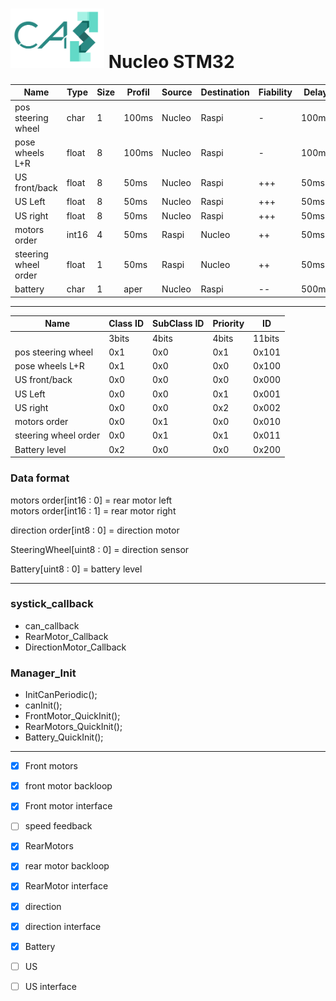 # <img src="../logo/logo.bmp" width="150"> Nucleo STM32

|Name                | Type   |Size|Profil |Source|Destination|Fiability|Delay|Priority|
|--------------------|--------|----|-------|------|-----------|---------|-----|--------|
|pos steering wheel  |char    |1   |100ms  |Nucleo|Raspi      |-        |100ms|-       |
|pose wheels L+R     |float   |8   |100ms  |Nucleo|Raspi      |-        |100ms|-       |
|US front/back       |float   |8   |50ms   |Nucleo|Raspi      |+++      |50ms |+++     |
|US Left             |float   |8   |50ms   |Nucleo|Raspi      |+++      |50ms |+++     |
|US right            |float   |8   |50ms   |Nucleo|Raspi      |+++      |50ms |+++     |
|motors order        |int16   |4   |50ms   |Raspi |Nucleo     |++       |50ms |+       |
|steering wheel order|float   |1   |50ms   |Raspi |Nucleo     |++       |50ms |+       |
|battery             |char    |1   |aper   |Nucleo|Raspi      |--       |500ms|--      |

***

|Name                |Class ID |SubClass ID|Priority |ID    |
|--------------------|---------|-----------|---------|------|
|                    |3bits    |4bits      |4bits    |11bits|
|pos steering wheel  |0x1      |0x0        |0x1      |0x101 |
|pose wheels L+R     |0x1      |0x0        |0x0      |0x100 |
|US front/back       |0x0      |0x0        |0x0      |0x000 |
|US Left             |0x0      |0x0        |0x1      |0x001 |
|US right            |0x0      |0x0        |0x2      |0x002 |
|motors order        |0x0      |0x1        |0x0      |0x010 |
|steering wheel order|0x0      |0x1        |0x1      |0x011 |
|Battery level       |0x2      |0x0        |0x0      |0x200 |

### Data format

motors order[int16 : 0] = rear motor left   
motors order[int16 : 1] = rear motor right   

direction order[int8 : 0] = direction motor  

SteeringWheel[uint8 : 0] = direction sensor  

Battery[uint8 : 0] = battery level

***

### systick_callback
 - can_callback
 - RearMotor_Callback
 - DirectionMotor_Callback
 
### Manager_Init
 - InitCanPeriodic();
 - canInit();
 - FrontMotor_QuickInit();
 - RearMotors_QuickInit();
 - Battery_QuickInit();
 
***

- [x] Front motors
- [x] front motor backloop
- [x] Front motor interface
- [ ] speed feedback
- [x] RearMotors
- [x] rear motor backloop
- [x] RearMotor interface
- [x] direction
- [x] direction interface
- [x] Battery
- [ ] US
- [ ] US interface

